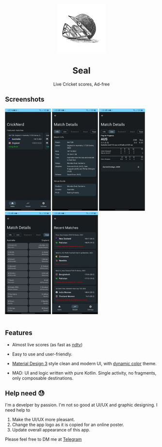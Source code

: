 <div align="center">
    <img src="app/src/main/res/drawable/high_res_logo_2_512x512.png" width=160 height=160/>
</div>
<h1 align="center">Seal</h1>
<p align="center">
	Live Cricket scores, Ad-free
</p>

## Screenshots
<div>
<img src="Screenshots/Home.jpg" width="30%" />
<img src="Screenshots/match_detail_info.jpg" width="30%" />
<img src="Screenshots/match_detail_live.jpg" width="30%" />
<img src="Screenshots/match_detail_squad.jpg" width="30%" />
<img src="Screenshots/Recent.jpg" width="30%" />
</div>
<br>

## Features
- Almost live scores (as fast as [ndtv](https://sports.ndtv.com/cricket))

- Easy to use and user-friendly.

- [Material Design 3](https://m3.material.io/) style clean and modern UI, with [dynamic color](https://m3.material.io/foundations/customization) theme.

- MAD: UI and logic written with pure Kotlin. Single activity, no fragments, only composable destinations.

##

## Help need :sweat:

I'm a develper by passion. I'm not so good at UI/UX and graphic designing.
I need help to
1. Make the UI/UX more pleasant.
2. Change the app logo as it is copied for an online poster.
3. Update overall appearance of this app.

Please feel free to DM me at [Telegram](https://t.me/arijit_paul)
